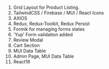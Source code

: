 1. Grid Layout for Product Listing.
2. TailwindCSS / Firebase / MUI / React Icons
3. AXIOS
4. Redux, Redux-Toolkit, Redux Persist
5. Formik for managing forms states
6. 'Yup' Form validation added
7. Review Modal
8. Cart Section
9. MUI Data Table
10. Admin Page, MUI Data Table
11. React18